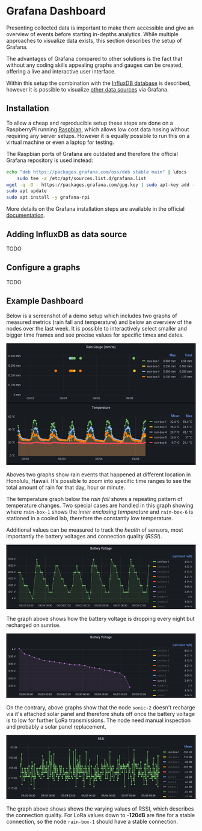 # Grafana Dashboard

Presenting collected data is important to make them accessible and give an
overview of events before starting in-depths analytics. While multiple
approaches to visualize data exists, this section describes the setup of
Grafana.

The advantages of Grafana compared to other solutions is the fact that without
any coding skills appealing graphs and gauges can be created, offering a live
and interactive user interface.

Within this setup the combination with the [InfluxDB database](influxdb.md) is
described, however it is possible to visualize [other data sources][datasources]
via Grafana.

[datasources]: https://grafana.com/docs/grafana/latest/datasources/

## Installation

To allow a cheap and reproducible setup these steps are done on a RaspberryPi
running [Raspbian], which allows low cost data hosing without requiring any
server setups. However it is equally possible to run this on a virtual machine
or even a laptop for testing.

The Raspbian ports of Grafana are outdated and therefore the official
Grafana repository is used instead:

```bash
echo "deb https://packages.grafana.com/oss/deb stable main" | \docs
	sudo tee -a /etc/apt/sources.list.d/grafana.list 
wget -q -O - https://packages.grafana.com/gpg.key | sudo apt-key add -
sudo apt update
sudo apt install -y grafana-rpi
```

More details on the Grafana installation steps are available in the official
[documentation][grafana-debian].

## Adding InfluxDB as data source

TODO

## Configure a graphs

TODO

## Example Dashboard

Below is a screenshot of a demo setup which includes two graphs of measured
metrics (rain fall and temperature) and below an overview of the nodes over the
last week. It is possible to interactively select smaller and bigger time frames
and see precise values for specific times and dates.

![](/img/grafana_rain_temperature.png)

Aboves two graphs show rain events that happened at different location in
Honolulu, Hawaii. It's possible to zoom into specific time ranges to see the
total amount of rain for that day, hour or minute.

The temperature graph below the *rain fall* shows a repeating pattern of
temperature changes. Two special cases are handled in this graph showing where
`rain-box-1` shows the *inner enclosing temperature* and `rain-box-6` is
stationed in a cooled lab, therefore the constantly low temperature.

Additional values can be measured to track the *health* of sensors, most
importantly the battery voltages and connection quality (*RSSI*).

![](/img/grafana_voltage.png)


The graph above shows how the battery voltage is dropping every night but
recharged on sunrise.

![](/img/grafana_voltage_low.png)

On the contrary, above graphs show that the node `sonic-2` doesn't recharge via
it's attached solar panel and therefore shuts off once the battery voltage is to
low for further LoRa transmissions. The node need manual inspection and
probably a solar panel replacement.

![](/img/grafana_rssi.png)

The graph above shows shows the varying values of RSSI, which describes the
connection quality. For LoRa values down to **-120dB** are fine for a stable
connection, so the node `rain-box-1` should have a stable connection.

[raspbian]: https://www.raspberrypi.org/downloads/raspbian/
[grafana-debian]: https://grafana.com/docs/grafana/latest/installation/debian/
